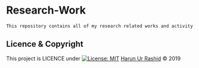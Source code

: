 # Research-Work
```
This repository contains all of my research related works and activity
```

























## Licence & Copyright 
This project is LICENCE under [![License: MIT](https://img.shields.io/badge/License-MIT-yellow.svg)](https://opensource.org/licenses/MIT)
<a href="https://github.com/harunshimanto">Harun Ur Rashid</a> &copy; 2019

